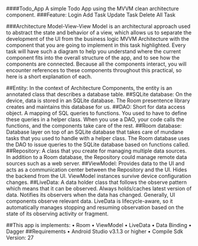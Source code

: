 ####Todo_App
A simple Todo App using the MVVM clean architecture component. 
###Feature:
Login
Add Task
Update Task
Delete All Task

###Architecture
Model-View-View Model is an architectural approach used to abstract the state and behavior of a view, which allows us to separate the development of the UI from the business logic
MVVM Architecture with the component that you are going to implement in this task highlighted. Every task will have such a diagram to help you understand where the current component fits into the overall structure of the app, and to see how the components are connected. 
Because all the components interact, you will encounter references to these components throughout this practical, so here is a short explanation of each.


##Entity: In the context of Architecture Components, the entity is an annotated class that describes a database table.
##SQLite database: On the device, data is stored in an SQLite database. The Room presentence library creates and maintains this database for us.
##DAO: Short for data access object. A mapping of SQL queries to functions. You used to have to define these queries in a helper class. When you use a DAO, your code calls the functions, and the components take care of the rest.
##Room database: Database layer on top of an SQLite database that takes care of mundane tasks that you used to handle with a helper class. The Room database uses the DAO to issue queries to the SQLite database based on functions called.
##Repository: A class that you create for managing multiple data sources. In addition to a Room database, the Repository could manage remote data sources such as a web server.
##ViewModel: Provides data to the UI and acts as a communication center between the Repository and the UI. Hides the backend from the UI. ViewModel instances survive device configuration changes.
##LiveData: A data holder class that follows the observe pattern which means that it can be observed. Always holds/caches latest version of data. Notifies its observers when the data has changed. Generally, UI components observe relevant data. LiveData is lifecycle-aware, so it automatically manages stopping and resuming observation based on the state of its observing activity or fragment.

##This app is implements:
•	Room
•	ViewModel
•	LiveData
•	Data Binding
•	Dagger
##Requirements
•	Android Studio v3.1.3 or higher
•	Compile Sdk Version: 27




